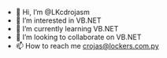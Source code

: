 - 👋 Hi, I’m @LKcdrojasm
- 👀 I’m interested in VB.NET
- 🌱 I’m currently learning VB.NET
- 💞️ I’m looking to collaborate on VB.NET
- 📫 How to reach me crojas@lockers.com.py

<!---
LKcdrojasm/LKcdrojasm is a ✨ special ✨ repository because its `README.md` (this file) appears on your GitHub profile.
You can click the Preview link to take a look at your changes.
--->
